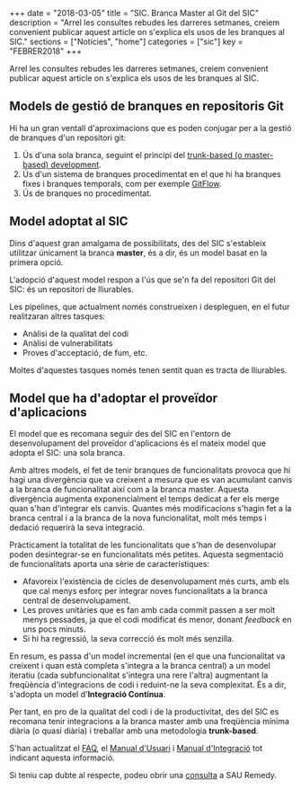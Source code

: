 +++
date        = "2018-03-05"
title       = "SIC. Branca Master al Git del SIC"
description = "Arrel les consultes rebudes les darreres setmanes, creiem convenient publicar aquest article on s'explica els usos de les branques al SIC."
sections    = ["Notícies", "home"]
categories  = ["sic"]
key         = "FEBRER2018"
+++

Arrel les consultes rebudes les darreres setmanes, creiem convenient publicar aquest article on s'explica els usos de les branques al SIC.

## Models de gestió de branques en repositoris Git

Hi ha un gran ventall d'aproximacions que es poden conjugar per a la gestió de branques d'un repositori git:

1. Ús d'una sola branca, seguint el principi del [trunk-based (o master-based) development](https://continuousdelivery.com/foundations/continuous-integration/).
2. Ús d'un sistema de branques procedimentat en el que hi ha branques fixes i branques temporals, com per exemple [GitFlow](http://nvie.com/posts/a-successful-git-branching-model/).
3. Ús de branques no procedimentat.

## Model adoptat al SIC

Dins d'aquest gran amalgama de possibilitats, des del SIC s'estableix utilitzar únicament la branca **master**, és a dir, és un model basat en la primera opció.

L'adopció d'aquest model respon a l'ús que se'n fa del repositori Git del SIC: és un repositori de lliurables.

Les pipelines, que actualment només construeixen i despleguen, en el futur realitzaran altres tasques:

* Anàlisi de la qualitat del codi
* Anàlisi de vulnerabilitats
* Proves d'acceptació, de fum, etc.

Moltes d'aquestes tasques només tenen sentit quan es tracta de lliurables.

## Model que ha d'adoptar el proveïdor d'aplicacions

El model que es recomana seguir des del SIC en l'entorn de desenvolupament del proveïdor d'aplicacions és el mateix model que adopta el SIC: una sola branca.

Amb altres models, el fet de tenir branques de funcionalitats provoca que hi hagi una divergència que va creixent a mesura que es van acumulant canvis a la branca de funcionalitat així com a la branca master. Aquesta divergència augmenta exponencialment el temps dedicat a fer els merge quan s'han d'integrar els canvis. Quantes més modificacions s'hagin fet a la branca central i a la branca de la nova funcionalitat, molt més temps i dedació requerirà la seva integració.

Pràcticament la totalitat de les funcionalitats que s'han de desenvolupar poden desintegrar-se en funcionalitats més petites. Aquesta segmentació de funcionalitats aporta una sèrie de característiques:

* Afavoreix l'existència de cicles de desenvolupament més curts, amb els que cal menys esforç per integrar noves funcionalitats a la branca central de desenvolupament.
* Les proves unitàries que es fan amb cada commit passen a ser molt menys pessades, ja que el codi modificat és menor, donant *feedback* en uns pocs minuts.
* Si hi ha regressió, la seva correcció és molt més senzilla.

En resum, es passa d'un model incremental (en el que una funcionalitat va creixent i quan està completa s'integra a la branca central) a un model iteratiu (cada subfuncionalitat s'integra una rere l'altra) augmentant la freqüència d'integracions de codi i reduint-ne la seva complexitat. És a dir, s'adopta un model d'**Integració Contínua**.

Per tant, en pro de la qualitat del codi i de la productivitat, des del SIC es recomana tenir integracions a la branca master amb una freqüència mínima diària (o quasi diària) i treballar amb una metodologia **trunk-based**.

S'han actualitzat el [FAQ](http://canigo.ctti.gencat.cat/sic/faq/), el [Manual d'Usuari](http://canigo.ctti.gencat.cat/related/sic/2.0/manual-usuari.pdf) i [Manual d'Integració](http://canigo.ctti.gencat.cat/related/sic/2.0/manual-integracio.pdf) tot indicant aquesta informació.

Si teniu cap dubte al respecte, podeu obrir una [consulta](http://canigo.ctti.gencat.cat/howtos/2018-01-howto-obrir-peticions-SIC-a-autoservei-Remedy/#consulta) a SAU Remedy.

